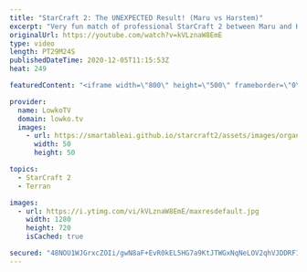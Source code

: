 ```yaml
---
title: "StarCraft 2: The UNEXPECTED Result! (Maru vs Harstem)"
excerpt: "Very fun match of professional StarCraft 2 between Maru and Harstem. While most of the time we see Protoss players forced into Colossus because of Marine Marauder unit compositions, in this game Harstem decides to go for Carriers with Disruptors because of Maru's Mech army.  Become a YouTube member:"
originalUrl: https://youtube.com/watch?v=kVLznaW8EmE
type: video
length: PT29M24S
publishedDateTime: 2020-12-05T11:15:53Z
heat: 249

featuredContent: "<iframe width=\"800\" height=\"500\" frameborder=\"0\" src=\"https://www.youtube.com/embed/kVLznaW8EmE\" allow=\"accelerometer; autoplay; encrypted-media; gyroscope; picture-in-picture\" allowfullscreen></iframe>"

provider:
  name: LowkoTV
  domain: lowko.tv
  images:
    - url: https://smartableai.github.io/starcraft2/assets/images/organizations/lowko.tv-50x50.jpg
      width: 50
      height: 50

topics:
  - StarCraft 2
  - Terran

images:
  - url: https://i.ytimg.com/vi/kVLznaW8EmE/maxresdefault.jpg
    width: 1280
    height: 720
    isCached: true

secured: "48NOU1WJGrxcZOIi/gwN8aF+EvR0kEL5HG7a9KtJTWGxNqNeLOV2qhVJDDRF1wqIK3D4HsdUY2b1H0m1brB4AqPOch1IyGhbKBM0vNpt0OGYQ5+ZB5tx6RB0BRrgX8Z4EnnSlP1siyqp0t6JqgCCje4U1cVm13CxmzZSjeDB8qHhd35JOAm90QedNKq8+Jq9VwE71wcKN0Ofm2KOvWkYXAMPX5ya8uuib/3vVAAb4DqPWu66xbJ2jGAO6XjsQjkdvWk2bKyP+0h/J8qfffb7PkZ3MPhV9Rly4yRB5X4/FYmRNaST0rGJvLUQLV+fJ3whF1JxPI6tw6zR1FHF9s4i6a3rzQ5p5pSEsGWiYW+jIUHKdkQiVYwFnbP5YdmFhxcw9nlNJMNl/9ZhTzIWTxNk5g==;/cU/UE/7ugta5urCa2UGOA=="
---
```


